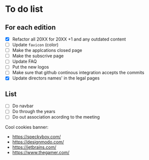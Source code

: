 # To do list

## For each edition

- [x] Refactor all 20XX for 20XX +1 and any outdated content
- [ ] Update `favicon` (color)
- [ ] Make the applcations closed page
- [ ] Make the subscrive page
- [ ] Update FAQ
- [ ] Put the new logos
- [ ] Make sure that github continous integration accepts the commits
- [x] Update directors names' in the legal pages

## List

- [ ] Do navbar
- [ ] Do through the years
- [ ] Do out association acording to the meeting

Cool cookies banner:
- https://speckyboy.com/
- https://designmodo.com/
- https://jetbrains.com/
- https://www.thegamer.com/
